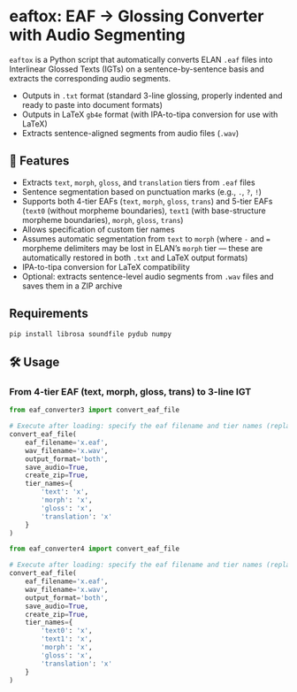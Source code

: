 # eaftox: EAF → Glossing Converter with Audio Segmenting

`eaftox` is a Python script that automatically converts ELAN `.eaf` files into Interlinear Glossed Texts (IGTs) on a sentence-by-sentence basis and extracts the corresponding audio segments.

- Outputs in `.txt` format (standard 3-line glossing, properly indented and ready to paste into document formats)
- Outputs in LaTeX `gb4e` format (with IPA-to-tipa conversion for use with LaTeX)
- Extracts sentence-aligned segments from audio files (`.wav`)

## 🚀 Features

- Extracts `text`, `morph`, `gloss`, and `translation` tiers from `.eaf` files  
- Sentence segmentation based on punctuation marks (e.g., `.`, `?`, `!`)  
- Supports both 4-tier EAFs (`text`, `morph`, `gloss`, `trans`) and 5-tier EAFs (`text0` (without morpheme boundaries), `text1` (with base-structure morpheme boundaries), `morph`, `gloss`, `trans`)  
- Allows specification of custom tier names  
- Assumes automatic segmentation from `text` to `morph` (where `-` and `=` morpheme delimiters may be lost in ELAN’s `morph` tier — these are automatically restored in both `.txt` and LaTeX output formats)  
- IPA-to-tipa conversion for LaTeX compatibility  
- Optional: extracts sentence-level audio segments from `.wav` files and saves them in a ZIP archive

## Requirements
```bush
pip install librosa soundfile pydub numpy
```

## 🛠️ Usage

### From 4-tier EAF (text, morph, gloss, trans) to 3-line IGT

```python
from eaf_converter3 import convert_eaf_file

# Execute after loading: specify the eaf filename and tier names (replace 'x' accordingly)
convert_eaf_file(
    eaf_filename='x.eaf',
    wav_filename='x.wav',
    output_format='both',
    save_audio=True,
    create_zip=True,
    tier_names={
        'text': 'x',
        'morph': 'x',
        'gloss': 'x',
        'translation': 'x'
    }
)

from eaf_converter4 import convert_eaf_file

# Execute after loading: specify the eaf filename and tier names (replace 'x' accordingly)
convert_eaf_file(
    eaf_filename='x.eaf',
    wav_filename='x.wav',
    output_format='both',
    save_audio=True,
    create_zip=True,
    tier_names={
        'text0': 'x',
        'text1': 'x',
        'morph': 'x',
        'gloss': 'x',
        'translation': 'x'
    }
)
